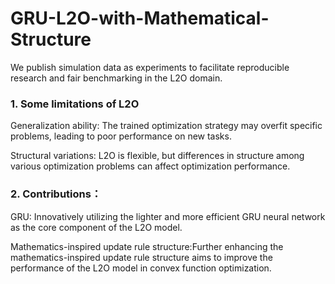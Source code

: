 # GRU-L2O-with-Mathematical-Structure
We publish simulation data as experiments to facilitate reproducible research and fair benchmarking in the L2O domain.
### 1. Some limitations of L2O
Generalization ability: The trained optimization strategy may overfit specific problems, leading to poor performance on new tasks. 

Structural variations: L2O is flexible, but differences in structure among various optimization problems can affect optimization performance.
### 2. Contributions：
GRU: Innovatively utilizing the lighter and more efficient GRU neural network as the core component of the L2O model.

Mathematics-inspired update rule structure:Further enhancing the mathematics-inspired update rule structure aims to improve the performance of the L2O model in convex function optimization.
